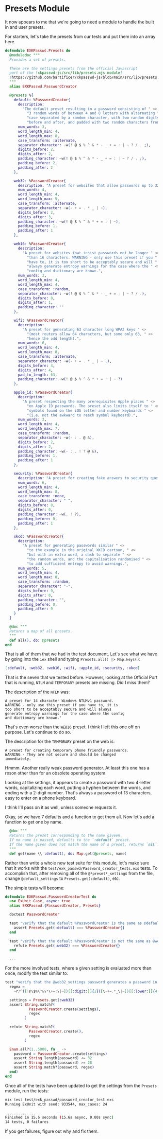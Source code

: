 # Presets Module

It now appears to me that we're going to need a module to handle the built in and user presets.

For starters, let's take the presets from our tests and put them into an array here.

```elixir
defmodule EXKPasswd.Presets do
  @moduledoc """
  Provides a set of presets.

  These are the settings presets from the official Javascript
  port of the [xkpasswd-js/src/lib/presets.mjs module]
  (https://github.com/bartificer/xkpasswd-js/blob/main/src/lib/presets.mjs).
  """
  alias EXKPasswd.PasswordCreator

  @presets %{
    default: %PasswordCreator{
      description:
        "The default preset resulting in a password consisting of " <>
          "3 random words of between 4 and 8 letters with alternating " <>
          "case separated by a random character, with two random digits " <>
          "before and after, and padded with two random characters front and back.",
      num_words: 3,
      word_length_min: 4,
      word_length_max: 8,
      case_transform: :alternate,
      separator_character: ~w(! @ $ % ^ & * - _ + = : | ~ ? / . ;),
      digits_before: 2,
      digits_after: 2,
      padding_character: ~w(! @ $ % ^ & * - _ + = : | ~ ? / . ;),
      padding_before: 2,
      padding_after: 2
    },

    web32: %PasswordCreator{
      description: "A preset for websites that allow passwords up to 32 characters long.",
      num_words: 4,
      word_length_min: 4,
      word_length_max: 5,
      case_transform: :alternate,
      separator_character: ~w(- + = . * _ | ~),
      digits_before: 2,
      digits_after: 3,
      padding_character: ~w(! @ $ % ^ & * + = : | ~),
      padding_before: 1,
      padding_after: 1
    },

    web16: %PasswordCreator{
      description:
        "A preset for websites that insist passwords not be longer " <>
          "than 16 characters. WARNING - only use this preset if you " <>
          "have to, it is too short to be acceptably secure and will " <>
          "always generate entropy warnings for the case where the " <>
          "config and dictionary are known.",
      num_words: 3,
      word_length_min: 4,
      word_length_max: 4,
      case_transform: :random,
      separator_character: ~w(! @ $ % ^ & * - _ + = : | ~ ? / .),
      digits_before: 0,
      digits_after: 1,
      padding_character: ""
    },

    wifi: %PasswordCreator{
      description:
        "A preset for generating 63 character long WPA2 keys " <>
          "(most routers allow 64 characters, but some only 63, " <>
          "hence the odd length).",
      num_words: 6,
      word_length_min: 4,
      word_length_max: 8,
      case_transform: :alternate,
      separator_character: ~w(- + = . * _ | ~ ,),
      digits_before: 4,
      digits_after: 4,
      pad_to_length: 63,
      padding_character: ~w(! @ $ % ^ & * + = : | ~ ?)
    },

    apple_id: %PasswordCreator{
      description:
        "A preset respecting the many prerequisites Apple places " <>
          "on Apple ID passwords. The preset also limits itself to " <>
          "symbols found on the iOS letter and number keyboards " <>
          "(i.e. not the awkward to reach symbol keyboard).",
      num_words: 3,
      word_length_min: 4,
      word_length_max: 7,
      case_transform: :random,
      separator_character: ~w(- : . @ &),
      digits_before: 2,
      digits_after: 2,
      padding_character: ~w(- : . ! ? @ &),
      padding_before: 1,
      padding_after: 1
    },

    security: %PasswordCreator{
      description: "A preset for creating fake answers to security questions.",
      num_words: 6,
      word_length_min: 4,
      word_length_max: 8,
      case_transform: :none,
      separator_character: " ",
      digits_before: 0,
      digits_after: 0,
      padding_character: ~w(. ! ?),
      padding_before: 0,
      padding_after: 1
    },

    xkcd: %PasswordCreator{
      description:
        "A preset for generating passwords similar " <>
          "to the example in the original XKCD cartoon, " <>
          "but with an extra word, a dash to separate " <>
          "the random words, and the capitalisation randomised " <>
          "to add sufficient entropy to avoid warnings.",
      num_words: 5,
      word_length_min: 4,
      word_length_max: 8,
      case_transform: :random,
      separator_character: "-",
      digits_before: 0,
      digits_after: 0,
      padding_character: "",
      padding_before: 0,
      padding_after: 0
    }
  }

  @doc """
  Returns a map of all presets.
  """
  def all(), do: @presets
end
```

That is all of them that we had in the test document. Let's see what we have by going into the `iex` shell and typing `Presets.all() |> Map.keys()`:

```elixir
[:default, :web32, :web16, :wifi, :apple_id, :security, :xkcd]
```

That is the seven that we tested before. However, looking at the Official Port that is running, `NTLM` and `TEMPORARY` presets are missing. Did I miss them?

The description of the `NTLM` was:

    A preset for 14 character Windows NTLMv1 password.
    WARNING - only use this preset if you have to, it is
    too short to be acceptably secure and will always
    generate entropy warnings for the case where the config
    and dictionary are known.'

That's even worse than the `WEB16` preset. I think I left this one off on purpose. Let's continue to do so.

The description for the `TEMPORARY` preset on the web is:

    A preset for creating temporary phone friendly passwords.
    WARNING - They are not secure and should be changed
    immediately.

Hmmm. Another really weak password generator. At least this one has a reson other than for an obsolete operating system.

Looking at the settings, it appears to create a password with two 4-letter words, capitalizing each word, putting a hyphen between the words, and ending with a 2-digit number. That's always a password of 13 characters, easy to enter on a phone keyboard.

I think I'll pass on it as well, unless someone requests it.

Okay, so we have 7 defaults and a function to get them all. Now let's add a function to get one by name.

```elixir
  @doc """
  Returns the preset corresponding to the name giveen.
  If no name is passed, defaults to the `:default` preset.
  If the name given does not match the name of a preset, returns `nil`.
  """
  def get(name \\ :default), do: Map.get(@presets, name)
```

Rather than write a whole new test suite for this module, let's make sure that it works with the `test/exk_passwd/Password_creator_tests.exs` tests. To accomplish that, after removing all of the `@*preset*_setting`s from the file, change `@default_settings` to `Presets.get(:default)`, etc.

The simple tests will become:

```elixir
defmodule EXKPasswd.PasswordCreatorTest do
  use ExUnit.Case, async: true
  alias EXKPasswd.{PasswordCreator, Presets}

  doctest PasswordCreator

  test "verify that the default %PasswordCreator is the same as @default_settings" do
    assert Presets.get(:default) === %PasswordCreator{}
  end

  test "verify that the default %PasswordCreator is not the same as @web32_settings" do
    refute Presets.get(:web32) === %PasswordCreator{}
  end

  ...
```

For the more involved tests, where a given setting is evaluated more than once, modify the test similar to:

```elixir
test "verify that the @web32_settings password generates a password in the format: <sym1>dd<sym2>word<sym2>WORD<sym2>word<sym2>WORD<sym2>dd<sym1>" do
  regex =
    ~r/^([!@\$%\^&\*\+=:\|~])[[:digit:]]{2}([\-+=.*_\|~])[[:lower:]]{4,5}\2[[:upper:]]{4,5}\2[[:lower:]]{4,5}\2[[:upper:]]{4,5}\2[[:digit:]]{3}\1$/

  settings = Presets.get(:web32)
  assert String.match?(
           PasswordCreator.create(settings),
           regex
         )

  refute String.match?(
           PasswordCreator.create(),
           regex
         )

  Enum.all?(1..5000, fn _ ->
    password = PasswordCreator.create(settings)
    assert String.length(password) <= 32
    assert String.length(password) >= 28
    assert String.match?(password, regex)
  end)
end
```

Once all of the tests have been updated to get the settings from the `Presets` module, run the tests:

```sh
mix test test/exk_passwd/password_creator_test.exs
Running ExUnit with seed: 933544, max_cases: 24

..............
Finished in 15.6 seconds (15.6s async, 0.00s sync)
14 tests, 0 failures
```

If you get failures, figure out why and fix them.
